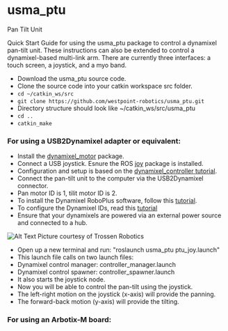 # usma_ptu
Pan Tilt Unit

Quick Start Guide for using the usma_ptu package to control a dynamixel pan-tilt unit.  These instructions can also be extended to control a dynamixel-based multi-link arm.  There are currently three interfaces: a touch screen, a joystick, and a myo band.

- Download the usma_ptu source code.
 - Clone the source code into your catkin workspace src folder.
 - `cd ~/catkin_ws/src`
 - `git clone https://github.com/westpoint-robotics/usma_ptu.git`
 - Directory structure should look like ~/catkin_ws/src/usma_ptu
 - `cd ..`
 - `catkin_make`

### For using a USB2Dynamixel adapter or equivalent:

- Install the [dynamixel_motor](http://wiki.ros.org/dynamixel_motor?distro=indigo) package.
- Connect a USB joystick. Esnure the ROS [joy](http://wiki.ros.org/joy/Tutorials/ConfiguringALinuxJoystick) package is installed.
- Configuration and setup is based on the [dynamixel_controller tutorial](http://wiki.ros.org/dynamixel_controllers/Tutorials).
- Connect the pan-tilt unit to the computer via the USB2Dynamixel connector.
 - Pan motor ID is 1, tilit motor ID is 2.
 - To install the Dynamixel RoboPlus software, follow this [tutorial](http://support.robotis.com/en/software/roboplus_main.htm).
 - To configure the Dynamixel IDs, read this [tutorial](http://support.robotis.com/en/product/bioloid/beginnerkit/usefullinfo/dxl_configuration.htm#ID_Change)
 - Ensure that your dynamixels are powered via an external power source and connected to a hub.

![Alt Text](http://www.trossenrobotics.com/resize/shared/images/PImages/IL-6PHUB-c.jpg?bw=1000&bh=1000)
Picture courtesy of Trossen Robotics

- Open up a new terminal and run: "roslaunch usma_ptu ptu_joy.launch"
 - This launch file calls on two launch files:
  - Dynamixel control manager: controller_manager.launch
  - Dynamixel control spawner: controller_spawner.launch
  - It also starts the joystick node.
- Now you will be able to control the pan-tilt using the joystick.
 - The left-right motion on the joystick (x-axis) will provide the panning.
 - The forward-back motion (y-axis) will provide the tilting.

### For using an Arbotix-M board:

